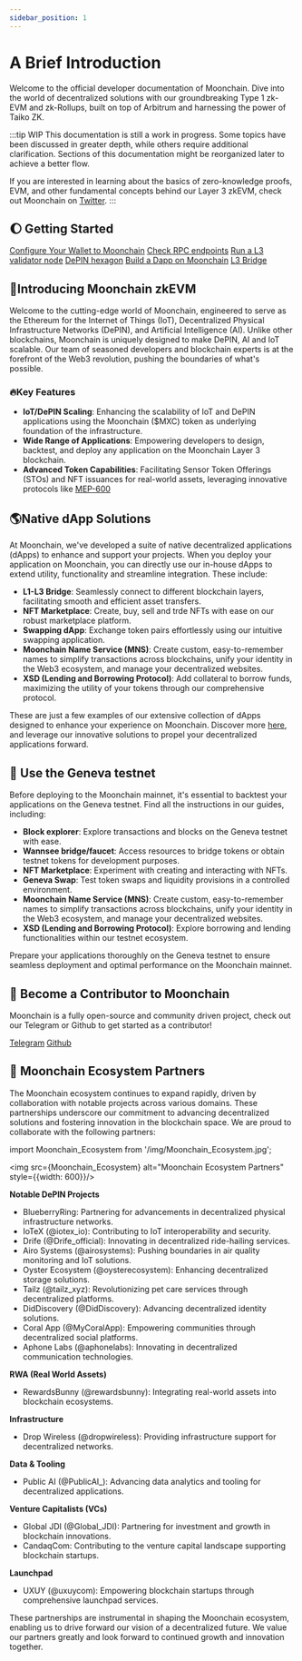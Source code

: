 ```yaml
---
sidebar_position: 1
---
```


# A Brief Introduction

Welcome to the official developer documentation of Moonchain. Dive into the world of decentralized solutions with our groundbreaking Type 1 zk-EVM and zk-Rollups, built on top of Arbitrum and harnessing the power of Taiko ZK.

:::tip WIP
This documentation is still a work in progress. Some topics have been discussed in greater depth, while others require additional clarification. Sections of this documentation might be reorganized later to achieve a better flow.

If you are interested in learning about the basics of zero-knowledge proofs, EVM, and other fundamental concepts behind our Layer 3 zkEVM, check out Moonchain on [Twitter](https://twitter.com/Moonchain_com).
:::

## 🌔 Getting Started

<a href="https://doc.moonchain.com/docs/Tutorials/configure-wallet" class="big-button">Configure Your Wallet to Moonchain</a>
<a href="https://doc.moonchain.com/docs/Resources/RPC" class="big-button">Check RPC endpoints</a>
<a href="https://doc.moonchain.com/docs/Tutorials/run-a-supernode" class="big-button">Run a L3 validator node</a>
<a href="https://doc.moonchain.com/docs/Designs/Hexagons" class="big-button">DePIN hexagon</a>
<a href="https://doc.moonchain.com/docs/Tutorials/build-a-dapp" class="big-button">Build a Dapp on Moonchain</a>
<a href="https://doc.moonchain.com/docs/Tutorials/l3-bridge" class="big-button">L3 Bridge</a>

## 📖Introducing Moonchain zkEVM

Welcome to the cutting-edge world of Moonchain, engineered to serve as the Ethereum for the Internet of Things (IoT), Decentralized Physical Infrastructure Networks (DePIN), and Artificial Intelligence (AI). Unlike other blockchains, Moonchain is uniquely designed to make DePIN, AI and IoT scalable. Our team of seasoned developers and blockchain experts is at the forefront of the Web3 revolution, pushing the boundaries of what's possible.

### 🔥Key Features

- **IoT/DePIN Scaling**: Enhancing the scalability of IoT and DePIN applications using the Moonchain ($MXC) token as underlying foundation of the infrastructure.
- **Wide Range of Applications**: Empowering developers to design, backtest, and deploy any application on the Moonchain Layer 3 blockchain.
- **Advanced Token Capabilities**: Facilitating Sensor Token Offerings (STOs) and NFT issuances for real-world assets, leveraging innovative protocols like [MEP-600](/docs/Moonchain-Design/MEPs-Moonchain)

## 🌎Native dApp Solutions

At Moonchain, we've developed a suite of native decentralized applications (dApps) to enhance and support your projects. When you deploy your application on Moonchain, you can directly use our in-house dApps to extend utility, functionality and streamline integration. These include:

- **L1-L3 Bridge**: Seamlessly connect to different blockchain layers, facilitating smooth and efficient asset transfers.
- **NFT Marketplace**: Create, buy, sell and trde NFTs with ease on our robust marketplace platform.
- **Swapping dApp**: Exchange token pairs effortlessly using our intuitive swapping application.
- **Moonchain Name Service (MNS)**: Create custom, easy-to-remember names to simplify transactions across blockchains, unify your identity in the Web3 ecosystem, and manage your decentralized websites.
- **XSD (Lending and Borrowing Protocol)**: Add collateral to borrow funds, maximizing the utility of your tokens through our comprehensive protocol.

These are just a few examples of our extensive collection of dApps designed to enhance your experience on Moonchain. Discover more [here](https://www.moonchain.com), and leverage our innovative solutions to propel your decentralized applications forward.

## 🌊 Use the Geneva testnet

Before deploying to the Moonchain mainnet, it's essential to backtest your applications on the Geneva testnet. Find all the instructions in our guides, including:

- **Block explorer**: Explore transactions and blocks on the Geneva testnet with ease.
- **Wannsee bridge/faucet**: Access resources to bridge tokens or obtain testnet tokens for development purposes.
- **NFT Marketplace**: Experiment with creating and interacting with NFTs.
- **Geneva Swap**: Test token swaps and liquidity provisions in a controlled environment.
- **Moonchain Name Service (MNS)**: Create custom, easy-to-remember names to simplify transactions across blockchains, unify your identity in the Web3 ecosystem, and manage your decentralized websites.
- **XSD (Lending and Borrowing Protocol)**: Explore borrowing and lending functionalities within our testnet ecosystem.

Prepare your applications thoroughly on the Geneva testnet to ensure seamless deployment and optimal performance on the Moonchain mainnet.

## 🤝 Become a Contributor to Moonchain

Moonchain is a fully open-source and community driven project, check out our Telegram or Github to get started as a contributor!

<a href="https://t.me/Moonchain_official" class="big-button">Telegram</a>
<a href="https://github.com/MXCzkEVM" class="big-button">Github</a>

## 🚀 Moonchain Ecosystem Partners

The Moonchain ecosystem continues to expand rapidly, driven by collaboration with notable projects across various domains. These partnerships underscore our commitment to advancing decentralized solutions and fostering innovation in the blockchain space. We are proud to collaborate with the following partners:

import Moonchain_Ecosystem from '/img/Moonchain_Ecosystem.jpg';

<img src={Moonchain_Ecosystem} alt="Moonchain Ecosystem Partners" style={{width: 600}}/>

**Notable DePIN Projects**
- BlueberryRing: Partnering for advancements in decentralized physical infrastructure networks.
- IoTeX (@iotex_io): Contributing to IoT interoperability and security.
- Drife (@Drife_official): Innovating in decentralized ride-hailing services.
- Airo Systems (@airosystems): Pushing boundaries in air quality monitoring and IoT solutions.
- Oyster Ecosystem (@oysterecosystem): Enhancing decentralized storage solutions.
- Tailz (@tailz_xyz): Revolutionizing pet care services through decentralized platforms.
- DidDiscovery (@DidDiscovery): Advancing decentralized identity solutions.
- Coral App (@MyCoralApp): Empowering communities through decentralized social platforms.
- Aphone Labs (@aphonelabs): Innovating in decentralized communication technologies.

**RWA (Real World Assets)**
- RewardsBunny (@rewardsbunny): Integrating real-world assets into blockchain ecosystems.

**Infrastructure**
- Drop Wireless (@dropwireless): Providing infrastructure support for decentralized networks.

**Data & Tooling**
- Public AI (@PublicAI_): Advancing data analytics and tooling for decentralized applications.

**Venture Capitalists (VCs)**
- Global JDI (@Global_JDI): Partnering for investment and growth in blockchain innovations.
- CandaqCom: Contributing to the venture capital landscape supporting blockchain startups.

**Launchpad**
- UXUY (@uxuycom): Empowering blockchain startups through comprehensive launchpad services.

These partnerships are instrumental in shaping the Moonchain ecosystem, enabling us to drive forward our vision of a decentralized future. We value our partners greatly and look forward to continued growth and innovation together.